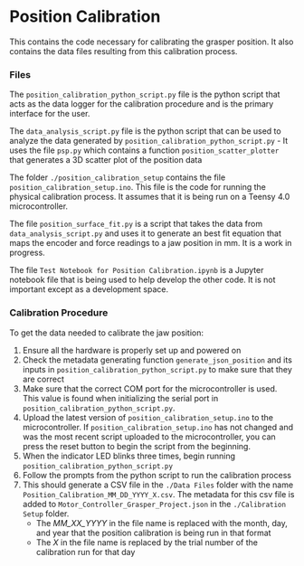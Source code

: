 # Position Calibration

This contains the code necessary for calibrating the grasper position. It also contains the data files resulting from this calibration process. 

### Files

The `position_calibration_python_script.py` file is the python script that acts as the data logger for the calibration procedure and is the primary interface for the user.

The `data_analysis_script.py` file is the python script that can be used to analyze the data generated by `position_calibration_python_script.py`
    - It uses the file `psp.py` which contains a function `position_scatter_plotter` that generates a 3D scatter plot of the position data 

The folder `./position_calibration_setup` contains the file `position_calibration_setup.ino`. This file is the code for running the physical calibration process. It assumes that it is being run on a Teensy 4.0 microcontroller. 

The file `position_surface_fit.py` is a script that takes the data from `data_analysis_script.py` and uses it to generate an best fit equation that maps the encoder and force readings to a jaw position in mm. It is a work in progress.

The file `Test Notebook for Position Calibration.ipynb` is a Jupyter notebook file that is being used to help develop the other code. It is not important except as a development space. 

### Calibration Procedure
To get the data needed to calibrate the jaw position:

1. Ensure all the hardware is properly set up and powered on
2. Check the metadata generating function `generate_json_position` and its inputs in `position_calibration_python_script.py` to make sure that they are correct
3. Make sure that the correct COM port for the microcontroller is used. This value is found when initializing the serial port in `position_calibration_python_script.py`.
4. Upload the latest version of `position_calibration_setup.ino` to the microcontroller. If `position_calibration_setup.ino` has not changed and was the most recent script uploaded to the microcontroller, you can press the reset button to begin the script from the beginning.
5. When the indicator LED blinks three times, begin running `position_calibration_python_script.py`
6. Follow the prompts from the python script to run the calibration process
7. This should generate a CSV file in the `./Data Files` folder with the name `Position_Calibration_MM_DD_YYYY_X.csv`. The metadata for this csv file is added to `Motor_Controller_Grasper_Project.json` in the `./Calibration Setup` folder.
   - The *MM_XX_YYYY* in the file name is replaced with the month, day, and year that the position calibration is being run in that format
   - The *X* in the file name is replaced by the trial number of the calibration run for that day
